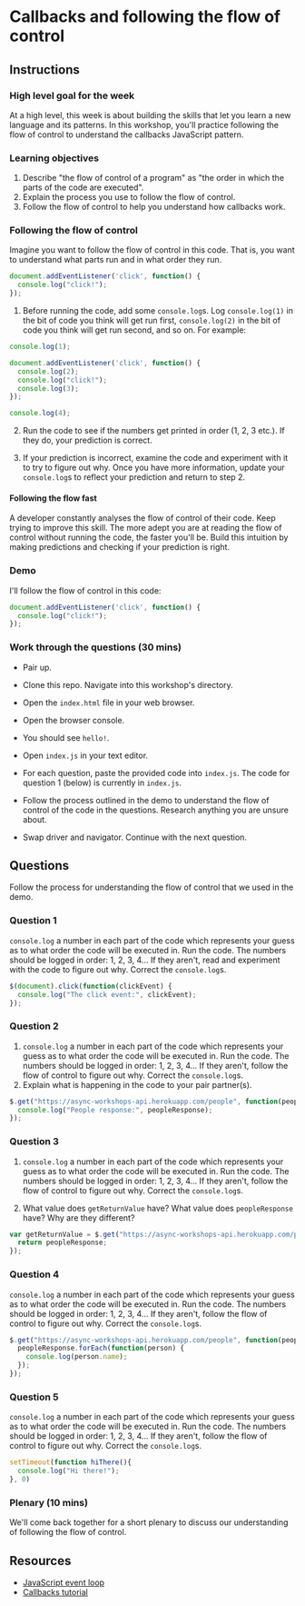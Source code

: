 # Callbacks and following the flow of control

## Instructions

### High level goal for the week

At a high level, this week is about building the skills that let you learn a new language and its patterns.  In this workshop, you'll practice following the flow of control to understand the callbacks JavaScript pattern.

### Learning objectives

1. Describe "the flow of control of a program" as "the order in which the parts of the code are executed".
2. Explain the process you use to follow the flow of control.
3. Follow the flow of control to help you understand how callbacks work.

### Following the flow of control

Imagine you want to follow the flow of control in this code.  That is, you want to understand what parts run and in what order they run.

```js
document.addEventListener('click', function() {
  console.log("click!");
});

```

1. Before running the code, add some `console.log`s.  Log `console.log(1)` in the bit of code you think will get run first, `console.log(2)` in the bit of code you think will get run second, and so on. For example:

```js
console.log(1);

document.addEventListener('click', function() {
  console.log(2);
  console.log("click!");
  console.log(3);
});

console.log(4);
```

2. Run the code to see if the numbers get printed in order (1, 2, 3 etc.).  If they do, your prediction is correct.

3. If your prediction is incorrect, examine the code and experiment with it to try to figure out why.  Once you have more information, update your `console.log`s to reflect your prediction and return to step 2.

#### Following the flow fast

A developer constantly analyses the flow of control of their code.  Keep trying to improve this skill.  The more adept you are at reading the flow of control without running the code, the faster you'll be.  Build this intuition by making predictions and checking if your prediction is right.

### Demo

I'll follow the flow of control in this code:

```js
document.addEventListener('click', function() {
  console.log("click!");
});
```

### Work through the questions (30 mins)

* Pair up.

* Clone this repo. Navigate into this workshop's directory.

* Open the `index.html` file in your web browser.

* Open the browser console.

* You should see `hello!`.

* Open `index.js` in your text editor.

* For each question, paste the provided code into `index.js`. The code for question 1 (below) is currently in `index.js`.

* Follow the process outlined in the demo to understand the flow of control of the code in the questions. Research anything you are unsure about.

* Swap driver and navigator.  Continue with the next question.

## Questions

Follow the process for understanding the flow of control that we used in the demo.

### Question 1

`console.log` a number in each part of the code which represents your guess as to what order the code will be executed in.  Run the code.  The numbers should be logged in order: 1, 2, 3, 4... If they aren't, read and experiment with the code to figure out why.  Correct the `console.log`s.

```js
$(document).click(function(clickEvent) {
  console.log("The click event:", clickEvent);
});
```

### Question 2

1. `console.log` a number in each part of the code which represents your guess as to what order the code will be executed in.  Run the code.  The numbers should be logged in order: 1, 2, 3, 4... If they aren't, follow the flow of control to figure out why.  Correct the `console.log`s.
2. Explain what is happening in the code to your pair partner(s).

```js
$.get("https://async-workshops-api.herokuapp.com/people", function(peopleResponse) {
  console.log("People response:", peopleResponse);
});
```

### Question 3

1. `console.log` a number in each part of the code which represents your guess as to what order the code will be executed in.  Run the code.  The numbers should be logged in order: 1, 2, 3, 4... If they aren't, follow the flow of control to figure out why.  Correct the `console.log`s.

2. What value does `getReturnValue` have? What value does `peopleResponse` have? Why are they different?

```js
var getReturnValue = $.get("https://async-workshops-api.herokuapp.com/people", function(peopleResponse) {
  return peopleResponse;
});
```

### Question 4

`console.log` a number in each part of the code which represents your guess as to what order the code will be executed in.  Run the code.  The numbers should be logged in order: 1, 2, 3, 4... If they aren't, follow the flow of control to figure out why.  Correct the `console.log`s.

```js
$.get("https://async-workshops-api.herokuapp.com/people", function(peopleResponse) {
  peopleResponse.forEach(function(person) {
    console.log(person.name);
  });
});
```

### Question 5
`console.log` a number in each part of the code which represents your guess as to what order the code will be executed in.  Run the code.  The numbers should be logged in order: 1, 2, 3, 4... If they aren't, follow the flow of control to figure out why.  Correct the `console.log`s.

```js
setTimeout(function hiThere(){
  console.log("Hi there!");
}, 0)
```

### Plenary (10 mins)

We'll come back together for a short plenary to discuss our understanding of following the flow of control.


## Resources

* [JavaScript event loop](https://www.youtube.com/watch?v=8aGhZQkoFbQ)
* [Callbacks tutorial](http://javascriptissexy.com/understand-javascript-callback-functions-and-use-them/)
